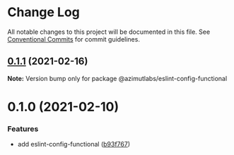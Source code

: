 # Change Log

All notable changes to this project will be documented in this file.
See [Conventional Commits](https://conventionalcommits.org) for commit guidelines.

## [0.1.1](https://github.com/azimutlabs/eslint/compare/@azimutlabs/eslint-config-functional@0.1.0...@azimutlabs/eslint-config-functional@0.1.1) (2021-02-16)

**Note:** Version bump only for package @azimutlabs/eslint-config-functional





# 0.1.0 (2021-02-10)


### Features

* add eslint-config-functional ([b93f767](https://github.com/azimutlabs/eslint/commit/b93f76743835c8eae24339f199662e8dbcfcfb96))
